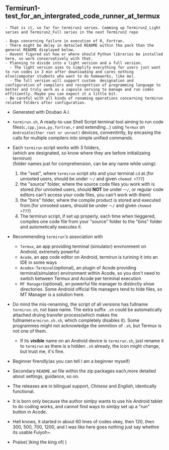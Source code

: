 ## Termirun1-test_for_an_intergrated_code_runner_at_termux
```
- That is it, so far for termirun1 series. Comming up Termirun2_Light series and Termirun2_Full series in the next Termirun2 repo

- Bugs concerning failure in execution of R, Fortran.
- There might be delay in detailed README within tha pack than the general README displayed below.
- Havent figured out how or where should Python libraries be installed here, so work conservatively with that.
- Planning to divide into a light version and a full version. 
  - The light version aims to simplify everything for users just want to run codes in 3 min after downloading and cares nothing else(computer students who want to do homeworks, like me). 
  - The full version will support custom  designation and configuration of compilers and recognttion of programming language to better and truly work as a capsule serving to manage and run codes effitiently. Maybe you can expect it a little bit.
- Be careful with all kinds of renaming operations concerning termirun related folders after configuration.
```

- Generated with Doubao A.I.

- `termirun.sh`, A ready-to-use Shell Script terminal tool aiming to run code files(`c,cpp,java,py,fortran,r` and extending...) using `Termux` on `Android(either root or unroot)` devices, convenitntly, by encasing the calls for multiple compilers into simple unified commands.

- Each `termirun` script works with 3 folders,  
(which are designated, so know where they are before initializaing termirun)   
(folder names just for comprehension, can be any name while using):  
  1. the "seat", where `termirun` script sits and your terminal `cd` at.(for unrooted users, should be under `～/` and given `chomod +777`)
  2. the "source" folder, where the source code files you work with is stored.(for unrooted users, should **NOT** be under `～/`, or regular code editors can't access your code files, you can't work with them)
  3. the "bins" folder, where the compile product is stored and executed from.(for unrooted users, should be under `～/` and given `chomod +777`)
  4. The termirun script, if set up properly, each time when tieggered, compiles one code file from your "source" folder to the "bins" folder and autometically executes it.

- Recommending `termirun`'s association with 
  - `Termux`, an app providing terminal (simulator) environment on Android, extremely powerful
  - `Acode`, an app code editor on Android, termirun is turining it into an IDE in some ways
  - `Acodex-Terminal`(optional), an plugin of Acode providing terminal(simulator) environment within Acode, so you don't need to switch between Termux and Acode per terminal execution
  - `MT Manager`(optional), an powerful file manager to distinctly show directories. Some Android official file managers tend to hide files, so MT Manager is a solution here.

- Do mind the mis-renaming, the script of all versions has fullname `termirun.sh`, not base name. The extra suffix `.sh` could be automatically attached druing transfer process(which makes the fullname`termirun.sh.sh`, which completely disables it). Some programmes might not acknowledge the ommition of `.sh`, but Termux is not one of them.
  - If its **visible** name on an Android device is `termirun.sh`, just rename it to `termirun` as there is a hidden `.sh` already, the icon might change, but trust me, it's fine.

- Beginner firendly(as you can tell I am a beginner myself)

- Secondary `README.md` file within the zip packages each,more detailed about settings, guidance, so on.
  
- The releases are in bilingual support, *Chinese* and *English*, identically functional.

- It is born only because the author simlpy wants to use his Android tablet to do coding works, and cannot find ways to simlpy set up a "run" button in Acode.

- Hell knows, it started in about 60 lines of codes okey, then 120, then 300, 500, 700, 1200, and I was like here goes nothing just say whethre its usable Fuiyoh~

- Praise( )king the king of( )

